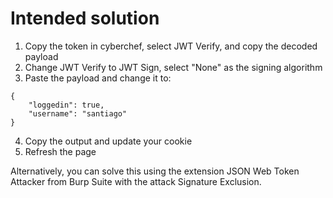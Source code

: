 # Intended solution

1. Copy the token in cyberchef, select JWT Verify, and copy the decoded payload
2. Change JWT Verify to JWT Sign, select "None" as the signing algorithm
3. Paste the payload and change it to:

```
{
    "loggedin": true,
    "username": "santiago"
}
```

4. Copy the output and update your cookie
5. Refresh the page

Alternatively, you can solve this using the extension JSON Web Token Attacker from Burp Suite with the attack Signature Exclusion.